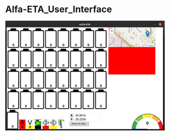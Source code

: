 # Alfa-ETA_User_Interface
![alt text](https://github.com/baransolmaz/Alfa-ETA_User_Interface/blob/06Subat/GUI_V2/current/5.png)
